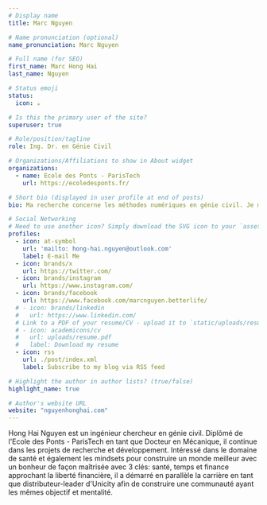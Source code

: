 ```yaml
---
# Display name
title: Marc Nguyen

# Name pronunciation (optional)
name_pronunciation: Marc Nguyen

# Full name (for SEO)
first_name: Marc Hong Hai
last_name: Nguyen

# Status emoji
status:
  icon: ☕️

# Is this the primary user of the site?
superuser: true

# Role/position/tagline
role: Ing. Dr. en Génie Civil

# Organizations/Affiliations to show in About widget
organizations:
  - name: Ecole des Ponts - ParisTech
    url: https://ecoledesponts.fr/

# Short bio (displayed in user profile at end of posts)
bio: Ma recherche concerne les méthodes numériques en génie civil. Je m'intéresse largement en connaissances de la santé.

# Social Networking
# Need to use another icon? Simply download the SVG icon to your `assets/media/icons/` folder.
profiles:
  - icon: at-symbol
    url: 'mailto: hong-hai.nguyen@outlook.com'
    label: E-mail Me
  - icon: brands/x
    url: https://twitter.com/
  - icon: brands/instagram
    url: https://www.instagram.com/
  - icon: brands/facebook
    url: https://www.facebook.com/marcnguyen.betterlife/
  # - icon: brands/linkedin
  #   url: https://www.linkedin.com/
  # Link to a PDF of your resume/CV - upload it to `static/uploads/resume.pdf`
  # - icon: academicons/cv
  #   url: uploads/resume.pdf
  #   label: Download my resume
  - icon: rss
    url: ./post/index.xml
    label: Subscribe to my blog via RSS feed

# Highlight the author in author lists? (true/false)
highlight_name: true

# Author's website URL
website: "nguyenhonghai.com"
---
```


Hong Hai Nguyen est un ingénieur chercheur en génie civil. Diplômé de l'Ecole des Ponts - ParisTech en tant que Docteur en Mécanique, il continue dans les projets de recherche et développement. 
Intéressé dans le domaine de santé et également les mindsets pour construire un monde meilleur avec un bonheur de façon maîtrisée avec 3 clés: santé, temps et finance approchant la liberté financière, il a démarré en parallèle la carrière en tant que distributeur-leader d'Unicity afin de construire une communauté ayant les mêmes objectif et mentalité.



